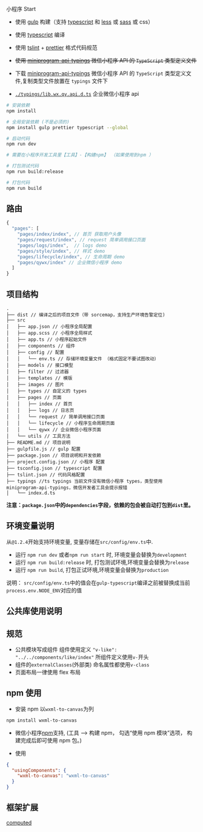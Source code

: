 小程序 Start

- 使用 [gulp](https://gulpjs.com/) 构建（支持 [typescript](https://www.typescriptlang.org/) 和 [less](http://lesscss.org/) 或 [sass](https://sass-lang.com/) 或 css）
- 使用 [typescript](https://www.typescriptlang.org/) 编译
- 使用 [tslint](https://palantir.github.io/tslint/) + [prettier](https://prettier.io/) 格式代码规范
- <del>使用 [miniprogram-api-typings](https://www.npmjs.com/package/miniprogram-api-typings) 微信小程序 API 的 `TypeScript` 类型定义文件</del>
- 下载 [miniprogram-api-typings](https://www.npmjs.com/package/miniprogram-api-typings) 微信小程序 API 的 `TypeScript` 类型定义文件,复制类型文件放置在 `typings` 文件下

- [`./typings/lib.wx.qy.api.d.ts`](./typings/lib.wx.qy.api.d.ts) 企业微信小程序 api

```sh
# 安装依赖
npm install

# 全局安装依赖 (不是必须的)
npm install gulp prettier typescript --global

# 启动代码
npm run dev

# 需要在小程序开发工具里【工具】-【构建npm】 （如果使用到npm ）

# 打包测试代码
npm run build:release

# 打包代码
npm run build
```

## 路由

```js
{
  "pages": [
    "pages/index/index", // 首页 获取用户头像
    "pages/request/index", // request 简单调用接口页面
    "pages/logs/index",  // logs demo
    "pages/style/index", // 样式 demo
    "pages/lifecycle/index", // 生命周期 demo
    "pages/qywx/index" // 企业微信小程序 demo
  ]
}
```

## 项目结构

```
.
├── dist // 编译之后的项目文件（带 sorcemap，支持生产环境告警定位)
├── src
│   ├── app.json // 小程序全局配置
│   ├── app.scss // 小程序全局样式
│   ├── app.ts // 小程序起始文件
│   ├── components // 组件
│   ├── config // 配置
│   │   └── env.ts // 存储环境变量文件 （格式固定不要试图改动）
│   ├── models // 接口模型
│   ├── filter // 过滤器
│   ├── templates // 模版
│   ├── images // 图片
│   ├── types // 自定义的 types
│   ├── pages // 页面
│   │   ├── index // 首页
│   │   ├── logs // 日志页
│   │   └── request // 简单调用接口页面
│   │   └── lifecycle // 小程序生命周期页面
│   │   └── qywx // 企业微信小程序页面
│   └── utils // 工具方法
├── README.md // 项目说明
├── gulpfile.js // gulp 配置
├── package.json // 项目说明和开发依赖
├── project.config.json // 小程序 配置
├── tsconfig.json // typescript 配置
├── tslint.json // 代码风格配置
├── typings //ts typings 当前文件没有微信小程序 types，类型使用 miniprogram-api-typings，微信开发者工具会提示报错
│   └── index.d.ts

```

**注意：`package.json`中的`dependencies`字段，依赖的包会被自动打包到`dist`里。**

## 环境变量说明

从`@1.2.4`开始支持环境变量, 变量存储在`src/config/env.ts`中.

- 运行 `npm run dev` 或者`npm run start` 时, 环境变量会替换为`development`
- 运行 `npm run build:release` 时, 打包测试环境,环境变量会替换为`release`
- 运行 `npm run build`, 打包正试环境,环境变量会替换为`production`

说明： `src/config/env.ts`中的值会在`gulp-typescript`编译之前被替换成当前`process.env.NODE_ENV`对应的值

## 公共库使用说明

## 规范

- 公共模块写成组件 组件使用定义 `"v-like": "../../components/like/index"` 所组件定义使用`v-`开头
- 组件的`externalClasses`(外部类) 命名属性都使用`v-class`
- 页面布局一律使用 flex 布局

## npm 使用

- 安装 npm 以`wxml-to-canvas`为列

```sh
npm install wxml-to-canvas
```

- 微信小程序[npm](https://developers.weixin.qq.com/miniprogram/dev/devtools/npm.html)支持, (工具 --> 构建 npm， 勾选“使用 npm 模块”选项， 构建完成后即可使用 npm 包。)

- 使用

```json
{
  "usingComponents": {
    "wxml-to-canvas": "wxml-to-canvas"
  }
}
```

## 框架扩展

[computed](https://developers.weixin.qq.com/miniprogram/dev/extended/utils/computed.html)
